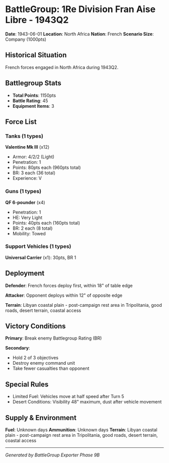 # BattleGroup: 1Re Division Fran Aise Libre - 1943Q2

**Date**: 1943-06-01
**Location**: North Africa
**Nation**: French
**Scenario Size**: Company (1000pts)

## Historical Situation

French forces engaged in North Africa during 1943Q2.

## Battlegroup Stats

- **Total Points**: 1150pts
- **Battle Rating**: 45
- **Equipment Items**: 3

## Force List

### Tanks (1 types)

**Valentine Mk III** (x12)
- Armor: 4/2/2 (Light)
- Penetration: 1
- Points: 80pts each (960pts total)
- BR: 3 each (36 total)
- Experience: V

### Guns (1 types)

**QF 6-pounder** (x4)
- Penetration: 1
- HE: Very Light
- Points: 40pts each (160pts total)
- BR: 2 each (8 total)
- Mobility: Towed

### Support Vehicles (1 types)

**Universal Carrier** (x1): 30pts, BR 1

## Deployment

**Defender**: French forces deploy first, within 18" of table edge

**Attacker**: Opponent deploys within 12" of opposite edge

**Terrain**: Libyan coastal plain - post-campaign rest area in Tripolitania, good roads, desert terrain, coastal access

## Victory Conditions

**Primary**: Break enemy Battlegroup Rating (BR)

**Secondary**:
- Hold 2 of 3 objectives
- Destroy enemy command unit
- Take fewer casualties than opponent

## Special Rules

- Limited Fuel: Vehicles move at half speed after Turn 5
- Desert Conditions: Visibility 48" maximum, dust after vehicle movement

## Supply & Environment

**Fuel**: Unknown days
**Ammunition**: Unknown days
**Terrain**: Libyan coastal plain - post-campaign rest area in Tripolitania, good roads, desert terrain, coastal access

---

*Generated by BattleGroup Exporter Phase 9B*
